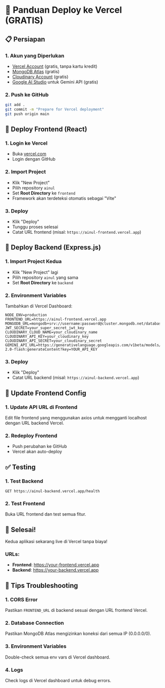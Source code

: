 # 🚀 Panduan Deploy ke Vercel (GRATIS)

## 📋 Persiapan

### 1. Akun yang Diperlukan

- [Vercel Account](https://vercel.com) (gratis, tanpa kartu kredit)
- [MongoDB Atlas](https://cloud.mongodb.com) (gratis)
- [Cloudinary Account](https://cloudinary.com) (gratis)
- [Google AI Studio](https://aistudio.google.com) untuk Gemini API (gratis)

### 2. Push ke GitHub

```bash
git add .
git commit -m "Prepare for Vercel deployment"
git push origin main
```

## 🎯 Deploy Frontend (React)

### 1. Login ke Vercel

- Buka [vercel.com](https://vercel.com)
- Login dengan GitHub

### 2. Import Project

- Klik "New Project"
- Pilih repository `ainul`
- Set **Root Directory** ke `frontend`
- Framework akan terdeteksi otomatis sebagai "Vite"

### 3. Deploy

- Klik "Deploy"
- Tunggu proses selesai
- Catat URL frontend (misal: `https://ainul-frontend.vercel.app`)

## 🔧 Deploy Backend (Express.js)

### 1. Import Project Kedua

- Klik "New Project" lagi
- Pilih repository `ainul` yang sama
- Set **Root Directory** ke `backend`

### 2. Environment Variables

Tambahkan di Vercel Dashboard:

```
NODE_ENV=production
FRONTEND_URL=https://ainul-frontend.vercel.app
MONGODB_URL=mongodb+srv://username:password@cluster.mongodb.net/database
JWT_SECRET=your_super_secret_jwt_key
CLOUDINARY_CLOUD_NAME=your_cloudinary_name
CLOUDINARY_API_KEY=your_cloudinary_key
CLOUDINARY_API_SECRET=your_cloudinary_secret
GEMINI_API_URL=https://generativelanguage.googleapis.com/v1beta/models/gemini-2.0-flash:generateContent?key=YOUR_API_KEY
```

### 3. Deploy

- Klik "Deploy"
- Catat URL backend (misal: `https://ainul-backend.vercel.app`)

## 🔗 Update Frontend Config

### 1. Update API URL di Frontend

Edit file frontend yang menggunakan axios untuk mengganti localhost dengan URL backend Vercel.

### 2. Redeploy Frontend

- Push perubahan ke GitHub
- Vercel akan auto-deploy

## ✅ Testing

### 1. Test Backend

```
GET https://ainul-backend.vercel.app/health
```

### 2. Test Frontend

Buka URL frontend dan test semua fitur.

## 🎉 Selesai!

Kedua aplikasi sekarang live di Vercel tanpa biaya!

### URLs:

- **Frontend**: https://your-frontend.vercel.app
- **Backend**: https://your-backend.vercel.app

## 🔧 Tips Troubleshooting

### 1. CORS Error

Pastikan `FRONTEND_URL` di backend sesuai dengan URL frontend Vercel.

### 2. Database Connection

Pastikan MongoDB Atlas mengizinkan koneksi dari semua IP (0.0.0.0/0).

### 3. Environment Variables

Double-check semua env vars di Vercel dashboard.

### 4. Logs

Check logs di Vercel dashboard untuk debug errors.
